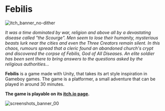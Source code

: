 # Febilis
![itch_banner_no-dither](https://github.com/sixrobin/Febilis/assets/55784799/974e15d6-5604-403a-b87a-bf2c39d49c93)

_It was a time dominated by war, religion and above all by a devastating disease called "the Scourge".
Men seem to lose their humanity, mysterious beasts lurk near the cities and even the Three Creators remain silent.
In this chaos, rumours spread that a cleric found an abandoned church's crypt and discovered the corpse of Febilis, God of All Diseases.
An elite soldier has been sent there to bring answers to the questions asked by the religious authorities..._

**Febilis** is a game made with Unity, that takes its art style inspiration in Gameboy games. The game is a platformer, a small adventure that can be played in around 30 minutes.

**The game is playable on its [itch.io page](https://sixrobin.itch.io/febilis).**

![screenshots_banner_00](https://github.com/sixrobin/Febilis/assets/55784799/08230892-481a-4eb5-a5f7-0f325cedb8df)

